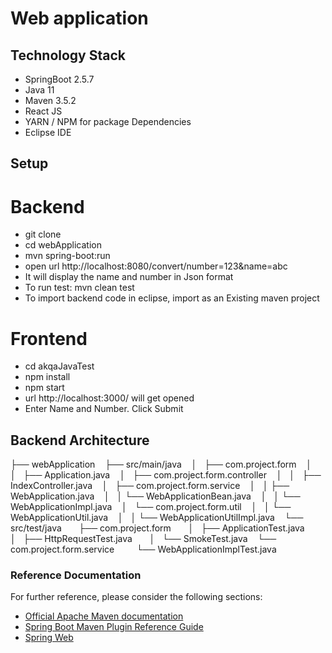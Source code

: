 # Web application


## Technology Stack
- SpringBoot 2.5.7
- Java 11
- Maven 3.5.2
- React JS 
- YARN / NPM for package Dependencies
- Eclipse IDE


## Setup
# Backend
- git clone
- cd webApplication
- mvn spring-boot:run
- open url http://localhost:8080/convert/number=123&name=abc
- It will display the name and number in Json format
- To run test: mvn clean test
- To import backend code in eclipse, import as an Existing maven project

# Frontend
- cd akqaJavaTest
- npm install
- npm start
- url http://localhost:3000/ will get opened
- Enter Name and Number. Click Submit

## Backend Architecture

├── webApplication
    ├── src/main/java
    │   ├── com.project.form
    │   │   ├── Application.java
    │   ├── com.project.form.controller
    │   │   ├── IndexController.java
    │   ├── com.project.form.service
    │   │   ├── WebApplication.java
    │   │   └── WebApplicationBean.java
    │   │   └── WebApplicationImpl.java
    │   └── com.project.form.util
    │   │   └── WebApplicationUtil.java
    │   │   └── WebApplicationUtilImpl.java
    └── src/test/java
       	├── com.project.form
        │   ├── ApplicationTest.java
        │   ├── HttpRequestTest.java
        │   └── SmokeTest.java
	   	└── com.project.form.service
      	  	└── WebApplicationImplTest.java
        	



### Reference Documentation
For further reference, please consider the following sections:

* [Official Apache Maven documentation](https://maven.apache.org/guides/index.html)
* [Spring Boot Maven Plugin Reference Guide](https://docs.spring.io/spring-boot/docs/2.5.7/maven-plugin/reference/html/)
* [Spring Web](https://docs.spring.io/spring-boot/docs/2.6.0/reference/htmlsingle/#boot-features-developing-web-applications)



